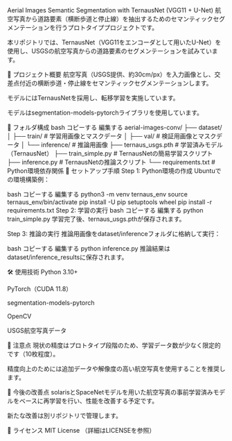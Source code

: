 Aerial Images Semantic Segmentation with TernausNet (VGG11 + U-Net)
航空写真から道路要素（横断歩道と停止線）を抽出するためのセマンティックセグメンテーションを行うプロトタイププロジェクトです。

本リポジトリでは、TernausNet（VGG11をエンコーダとして用いたU-Net）を使用し、USGSの航空写真からの道路要素のセグメンテーションを試みています。

🔖 プロジェクト概要
航空写真（USGS提供、約30cm/px）を入力画像とし、交差点付近の横断歩道・停止線をセマンティックセグメンテーションします。

モデルにはTernausNetを採用し、転移学習を実施しています。

モデルはsegmentation-models-pytorchライブラリを使用しています。

📂 フォルダ構成
bash
コピーする
編集する
aerial-images-conv/
├── dataset/
│   ├── train/          # 学習用画像とマスクデータ
│   ├── val/            # 検証用画像とマスクデータ
│   └── inference/      # 推論用画像
├── ternaus_usgs.pth    # 学習済みモデル（TernausNet）
├── train_simple.py     # TernausNetの簡易学習スクリプト
├── inference.py        # TernausNetの推論スクリプト
└── requirements.txt    # Python環境依存関係
🚀 セットアップ手順
Step 1: Python環境の作成
Ubuntuでの環境構築例：

bash
コピーする
編集する
python3 -m venv ternaus_env
source ternaus_env/bin/activate
pip install -U pip setuptools wheel
pip install -r requirements.txt
Step 2: 学習の実行
bash
コピーする
編集する
python train_simple.py
学習完了後、ternaus_usgs.pthが保存されます。

Step 3: 推論の実行
推論用画像をdataset/inferenceフォルダに格納して実行：

bash
コピーする
編集する
python inference.py
推論結果はdataset/inference_resultsに保存されます。

🛠️ 使用技術
Python 3.10+

PyTorch（CUDA 11.8）

segmentation-models-pytorch

OpenCV

USGS航空写真データ

📌 注意点
現状の精度はプロトタイプ段階のため、学習データ数が少なく限定的です（10枚程度）。

精度向上のためには追加データや解像度の高い航空写真を使用することを推奨します。

🚩 今後の改善点
solarisとSpaceNetモデルを用いた航空写真の事前学習済みモデルをベースに再学習を行い、性能を改善する予定です。

新たな改善は別リポジトリで管理します。

📖 ライセンス
MIT License
（詳細はLICENSEを参照）
